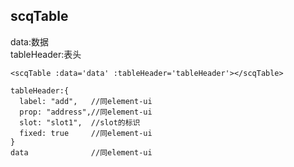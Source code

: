 ## scqTable

data:数据  
tableHeader:表头

    <scqTable :data='data' :tableHeader='tableHeader'></scqTable>

    tableHeader:{
      label: "add",   //同element-ui
      prop: "address",//同element-ui
      slot: "slot1",  //slot的标识
      fixed: true     //同element-ui
    }
    data              //同element-ui
